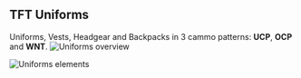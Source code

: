 ## TFT Uniforms

Uniforms, Vests, Headgear and Backpacks in 3 cammo patterns: **UCP**, **OCP** and **WNT**.
![Uniforms overview](https://tft8.com/img/uniforms_main.png)

![Uniforms elements](https://tft8.com/img/uniforms_parts.png)
